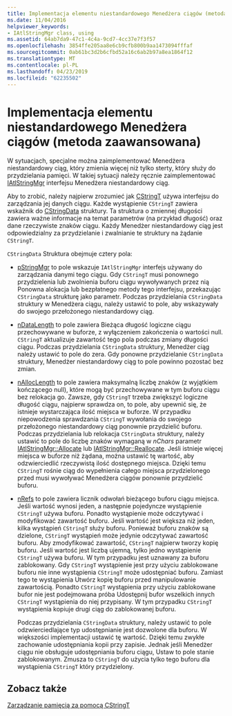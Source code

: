 ```yaml
---
title: Implementacja elementu niestandardowego Menedżera ciągów (metoda zaawansowana)
ms.date: 11/04/2016
helpviewer_keywords:
- IAtlStringMgr class, using
ms.assetid: 64ab7da9-47c1-4c4a-9cd7-4cc37e7f3f57
ms.openlocfilehash: 3854ffe205aa8e6cb9cfb800b9aa1473094fffaf
ms.sourcegitcommit: 0ab61bc3d2b6cfbd52a16c6ab2b97a8ea1864f12
ms.translationtype: MT
ms.contentlocale: pl-PL
ms.lasthandoff: 04/23/2019
ms.locfileid: "62235502"
---
```

# <a name="implementation-of-a-custom-string-manager-advanced-method"></a>Implementacja elementu niestandardowego Menedżera ciągów (metoda zaawansowana)

W sytuacjach, specjalne można zaimplementować Menedżera niestandardowy ciąg, który zmienia więcej niż tylko sterty, który służy do przydzielania pamięci. W takiej sytuacji należy ręcznie zaimplementować [IAtlStringMgr](../atl-mfc-shared/reference/iatlstringmgr-class.md) interfejsu Menedżera niestandardowy ciąg.

Aby to zrobić, należy najpierw zrozumieć jak [CStringT](../atl-mfc-shared/reference/cstringt-class.md) używa interfejsu do zarządzania jej danych ciągu. Każde wystąpienie `CStringT` zawiera wskaźnik do [CStringData](../atl-mfc-shared/reference/cstringdata-class.md) struktury. Ta struktura o zmiennej długości zawiera ważne informacje na temat parametrów (na przykład długość) oraz dane rzeczywiste znaków ciągu. Każdy Menedżer niestandardowy ciąg jest odpowiedzialny za przydzielanie i zwalnianie te struktury na żądanie `CStringT`.

`CStringData` Struktura obejmuje cztery pola:

- [pStringMgr](../atl-mfc-shared/reference/cstringdata-class.md#pstringmgr) to pole wskazuje `IAtlStringMgr` interfejs używany do zarządzania danymi tego ciągu. Gdy `CStringT` musi ponownego przydzielenia lub zwolnienia buforu ciągu wywoływanych przez nią Ponowna alokacja lub bezpłatnego metody tego interfejsu, przekazując `CStringData` strukturę jako parametr. Podczas przydzielania `CStringData` struktury w Menedżera ciągu, należy ustawić to pole, aby wskazywały do swojego przełożonego niestandardowy ciąg.

- [nDataLength](../atl-mfc-shared/reference/cstringdata-class.md#ndatalength) to pole zawiera Bieżąca długość logiczne ciągu przechowywane w buforze, z wyłączeniem zakończenia o wartości null. `CStringT` aktualizuje zawartość tego pola podczas zmiany długości ciągu. Podczas przydzielania `CStringData` struktury, Menedżer ciąg należy ustawić to pole do zera. Gdy ponowne przydzielanie `CStringData` struktury, Menedżer niestandardowy ciąg to pole powinno pozostać bez zmian.

- [nAllocLength](../atl-mfc-shared/reference/cstringdata-class.md#nalloclength) to pole zawiera maksymalną liczbę znaków (z wyjątkiem kończącego null), które mogą być przechowywane w tym buforu ciągu bez relokacja go. Zawsze, gdy `CStringT` trzeba zwiększyć logiczne długość ciągu, najpierw sprawdza on, to pole, aby upewnić się, że istnieje wystarczająca ilość miejsca w buforze. W przypadku niepowodzenia sprawdzania `CStringT` wywołania do swojego przełożonego niestandardowy ciąg ponownie przydzielić buforu. Podczas przydzielania lub relokacja `CStringData` struktury, należy ustawić to pole do liczbę znaków wymaganą w *nChars* parametr [IAtlStringMgr::Allocate](../atl-mfc-shared/reference/iatlstringmgr-class.md#allocate) lub [IAtlStringMgr::Reallocate](../atl-mfc-shared/reference/iatlstringmgr-class.md#reallocate). Jeśli istnieje więcej miejsca w buforze niż żądana, można ustawić tę wartość, aby odzwierciedlić rzeczywistą ilość dostępnego miejsca. Dzięki temu `CStringT` rośnie ciąg do wypełnienia całego miejsca przydzielonego przed musi wywoływać Menedżera ciągów ponownie przydzielić buforu.

- [nRefs](../atl-mfc-shared/reference/cstringdata-class.md#nrefs) to pole zawiera licznik odwołań bieżącego buforu ciągu miejsca. Jeśli wartość wynosi jeden, a następnie pojedyncze wystąpienie `CStringT` używa buforu. Ponadto wystąpienie może odczytywać i modyfikować zawartość buforu. Jeśli wartość jest większa niż jeden, kilka wystąpień `CStringT` służy buforu. Ponieważ buforu znaków są dzielone, `CStringT` wystąpień może jedynie odczytywać zawartość buforu. Aby zmodyfikować zawartość, `CStringT` najpierw tworzy kopię buforu. Jeśli wartość jest liczbą ujemną, tylko jedno wystąpienie `CStringT` używa buforu. W tym przypadku jest uznawany za buforu zablokowany. Gdy `CStringT` wystąpienie jest przy użyciu zablokowane buforu nie inne wystąpienia `CStringT` może udostępniać buforu. Zamiast tego te wystąpienia Utwórz kopię buforu przed manipulowanie zawartością. Ponadto `CStringT` wystąpienia przy użyciu zablokowane bufor nie jest podejmowana próba Udostępnij bufor wszelkich innych `CStringT` wystąpienia do niej przypisany. W tym przypadku `CStringT` wystąpienia kopiuje drugi ciąg do zablokowanej buforu.

   Podczas przydzielania `CStringData` struktury, należy ustawić to pole odzwierciedlające typ udostępnianie jest dozwolone dla buforu. W większości implementacji ustawić tę wartość. Dzięki temu zwykłe zachowanie udostępniania kopii przy zapisie. Jednak jeśli Menedżer ciągu nie obsługuje udostępniania buforu ciągu, Ustaw to pole stanie zablokowanym. Zmusza to `CStringT` do użycia tylko tego buforu dla wystąpienia `CStringT` który przydzielony.

## <a name="see-also"></a>Zobacz także

[Zarządzanie pamięcią za pomocą CStringT](../atl-mfc-shared/memory-management-with-cstringt.md)
